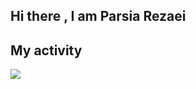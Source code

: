 ## Hi there , I am Parsia Rezaei

## My activity
<img src="https://github-readme-stats.vercel.app/api?username=parsia-rezaei&show_icons=true&theme=tokyonight"/>

